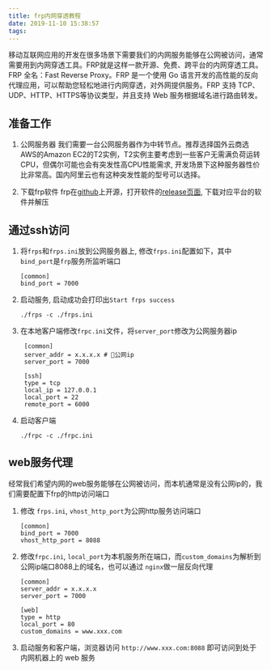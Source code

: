 ```yaml
---
title: frp内网穿透教程
date: 2019-11-10 15:38:57
tags:
---
```


移动互联网应用的开发在很多场景下需要我们的内网服务能够在公网被访问，通常需要用到内网穿透工具。FRP就是这样一款开源、免费、跨平台的内网穿透工具。FRP 全名：Fast Reverse Proxy。FRP 是一个使用 Go 语言开发的高性能的反向代理应用，可以帮助您轻松地进行内网穿透，对外网提供服务。FRP 支持 TCP、UDP、HTTP、HTTPS等协议类型，并且支持 Web 服务根据域名进行路由转发。

<!-- more -->

## 准备工作

1. 公网服务器
   我们需要一台公网服务器作为中转节点。推荐选择国外云商选AWS的Amazon EC2的T2实例，T2实例主要考虑到一些客户无需满负荷运转CPU，但偶尔可能也会有突发性高CPU性能需求, 开发场景下这种服务器性价比非常高。国内阿里云也有这种突发性能的型号可以选择。

2. 下载frp软件
   frp在[github](https://github.com/fatedier/frp)上开源，打开软件的[release页面](https://github.com/fatedier/frp/releases), 下载对应平台的软件并解压


## 通过ssh访问
1. 将`frps`和`frps.ini`放到公网服务器上, 修改`frps.ini`配置如下，其中         `bind_port`是`frp`服务所监听端口
    ```
    [common]
    bind_port = 7000
    ```

2. 启动服务, 启动成功会打印出`Start frps success`
   ```shell
   ./frps -c ./frps.ini 
   ```

3. 在本地客户端修改`frpc.ini`文件，将`server_port`修改为公网服务器ip
   ```shell
    [common]
    server_addr = x.x.x.x # 公网ip
    server_port = 7000

    [ssh]
    type = tcp
    local_ip = 127.0.0.1
    local_port = 22
    remote_port = 6000
   ```

4. 启动客户端
   ```shell
   ./frpc -c ./frpc.ini
   ```

## web服务代理
经常我们希望内网的web服务能够在公网被访问，而本机通常是没有公网ip的，我们需要配置下frp的http访问端口

1. 修改 `frps.ini`, `vhost_http_port`为公网http服务访问端口
    ```
    [common]
    bind_port = 7000
    vhost_http_port = 8088
    ```

2. 修改`frpc.ini`, `local_port`为本机服务所在端口，而`custom_domains`为解析到公网ip端口8088上的域名，也可以通过 `nginx`做一层反向代理
    ```shell
    [common]
    server_addr = x.x.x.x
    server_port = 7000

    [web]
    type = http
    local_port = 80
    custom_domains = www.xxx.com
    ```

3. 启动服务和客户端，浏览器访问 `http://www.xxx.com:8088` 即可访问到处于内网机器上的 web 服务